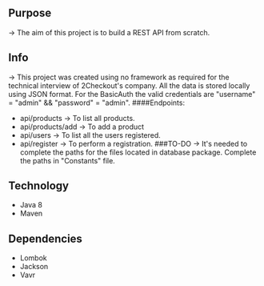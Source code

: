 ## Purpose
-> The aim of this project is to build a REST API from scratch.
## Info
-> This project was created using no framework as required for the technical interview of 2Checkout's company. All the data is stored locally using JSON format. For the BasicAuth the valid credentials are "username" = "admin" && "password" = "admin". 
####Endpoints: 
* api/products -> To list all products.
* api/products/add -> To add a product
* api/users -> To list all the users registered.
* api/register -> To perform a registration.
###TO-DO
-> It's needed to complete the paths for the files located in database package. Complete the paths in "Constants" file.
## Technology
  * Java 8
  * Maven
## Dependencies
  * Lombok
  * Jackson
  * Vavr